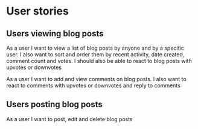 # User stories

## Users viewing blog posts

As a user I want to view a list of blog posts by anyone and by a specific user. I also want to sort and order them by recent activity, date created, comment count and votes. I should also be able to react to blog posts with upvotes or downvotes

As a user I want to add and view comments on blog posts. I also want to react to comments with upvotes or downvotes and reply to comments

## Users posting blog posts

As a user I want to post, edit and delete blog posts
